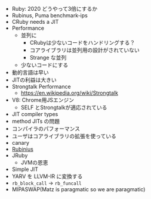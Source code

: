 - Ruby: 2020 どうやって3倍にするか
- Rubinus, Puma benchmark-ips
- CRuby needs a JIT
- Performance
  - 並列に
    - CRubyは少ないコードをハンドリングする？
    - コアライブラリは並列用の設計がされていない
    - Strange な並列
  - 少ないコードにする
- 動的言語は早い
- JITの利益は大きい
- Strongtalk Performance
  - https://en.wikipedia.org/wiki/Strongtalk
- V8: Chrome用JSエンジン
  - SELF とStrongtalkが適応されている
- JIT compiler types
- method JITs の問題
- コンパイラのパフォーマンス
- ユーザはコアライブラリの拡張を使っている
- canary
- [Rubinius](http://rubini.us/)
- JRuby
  - JVMの恩恵
- Simple JIT
- YARV を LLVM-IR に変換する
- `rb_block_call` -> `rb_funcall`
- MIPASWAP(Matz is paragmatic so we are paragmatic)
